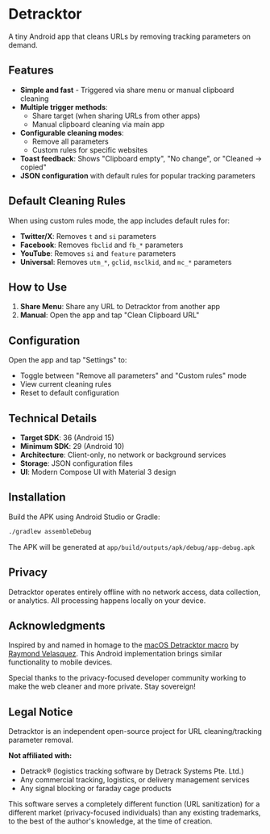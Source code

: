 # Detracktor

A tiny Android app that cleans URLs by removing tracking parameters on demand.

## Features

- **Simple and fast** - Triggered via share menu or manual clipboard cleaning
- **Multiple trigger methods**:
  - Share target (when sharing URLs from other apps)
  - Manual clipboard cleaning via main app
- **Configurable cleaning modes**:
  - Remove all parameters
  - Custom rules for specific websites
- **Toast feedback**: Shows "Clipboard empty", "No change", or "Cleaned → copied"
- **JSON configuration** with default rules for popular tracking parameters

## Default Cleaning Rules

When using custom rules mode, the app includes default rules for:

- **Twitter/X**: Removes `t` and `si` parameters
- **Facebook**: Removes `fbclid` and `fb_*` parameters  
- **YouTube**: Removes `si` and `feature` parameters
- **Universal**: Removes `utm_*`, `gclid`, `msclkid`, and `mc_*` parameters

## How to Use

1. **Share Menu**: Share any URL to Detracktor from another app
2. **Manual**: Open the app and tap "Clean Clipboard URL"

## Configuration

Open the app and tap "Settings" to:
- Toggle between "Remove all parameters" and "Custom rules" mode
- View current cleaning rules
- Reset to default configuration

## Technical Details

- **Target SDK**: 36 (Android 15)
- **Minimum SDK**: 29 (Android 10)
- **Architecture**: Client-only, no network or background services
- **Storage**: JSON configuration files
- **UI**: Modern Compose UI with Material 3 design

## Installation

Build the APK using Android Studio or Gradle:

```bash
./gradlew assembleDebug
```

The APK will be generated at `app/build/outputs/apk/debug/app-debug.apk`

## Privacy

Detracktor operates entirely offline with no network access, data collection, or analytics. All processing happens locally on your device.

## Acknowledgments

Inspired by and named in homage to the [macOS Detracktor macro](https://monvelasquez.com/articles/2021-09/detracktor) by [Raymond Velasquez](https://github.com/rvelasq). This Android implementation brings similar functionality to mobile devices.

Special thanks to the privacy-focused developer community working to make the web cleaner and more private. Stay sovereign!

## Legal Notice

Detracktor is an independent open-source project for URL cleaning/tracking parameter removal.

**Not affiliated with:**
- Detrack® (logistics tracking software by Detrack Systems Pte. Ltd.)  
- Any commercial tracking, logistics, or delivery management services
- Any signal blocking or faraday cage products

This software serves a completely different function (URL sanitization) for a different market (privacy-focused individuals) than any existing trademarks, to the best of the author's knowledge, at the time of creation.

